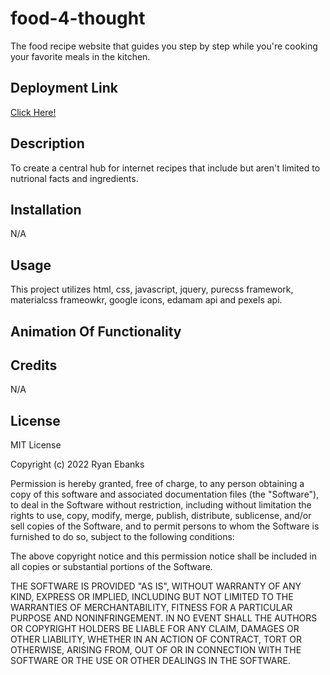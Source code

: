 # food-4-thought
The food recipe website that guides you step by step while you're cooking your favorite meals in the kitchen.

## Deployment Link
[Click Here!](https://ryanebanks.github.io/food-4-thought/)

## Description
To create a central hub for internet recipes that include but aren't limited to nutrional facts and ingredients.

## Installation
N/A

## Usage
This project utilizes html, css, javascript, jquery, purecss framework, materialcss frameowkr, google icons, edamam api and pexels api.

## Animation Of Functionality


## Credits
N/A

## License
MIT License

Copyright (c) 2022 Ryan Ebanks

Permission is hereby granted, free of charge, to any person obtaining a copy of this software and associated documentation files (the "Software"), to deal in the Software without restriction, including without limitation the rights to use, copy, modify, merge, publish, distribute, sublicense, and/or sell copies of the Software, and to permit persons to whom the Software is furnished to do so, subject to the following conditions:

The above copyright notice and this permission notice shall be included in all copies or substantial portions of the Software.

THE SOFTWARE IS PROVIDED "AS IS", WITHOUT WARRANTY OF ANY KIND, EXPRESS OR IMPLIED, INCLUDING BUT NOT LIMITED TO THE WARRANTIES OF MERCHANTABILITY, FITNESS FOR A PARTICULAR PURPOSE AND NONINFRINGEMENT. IN NO EVENT SHALL THE AUTHORS OR COPYRIGHT HOLDERS BE LIABLE FOR ANY CLAIM, DAMAGES OR OTHER LIABILITY, WHETHER IN AN ACTION OF CONTRACT, TORT OR OTHERWISE, ARISING FROM, OUT OF OR IN CONNECTION WITH THE SOFTWARE OR THE USE OR OTHER DEALINGS IN THE SOFTWARE.

